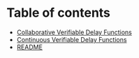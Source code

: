 # Table of contents

* [Collaborative Verifiable Delay Functions](README.md)
* [Continuous Verifiable Delay Functions](continuous-verifiable-delay-functions.md)
* [README](readme.md)
